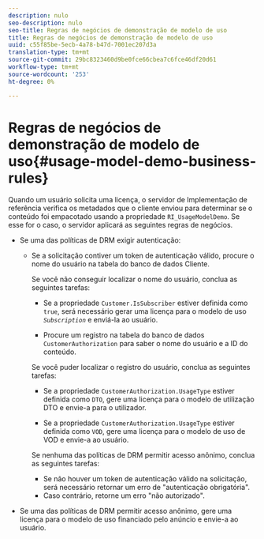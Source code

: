 ```yaml
---
description: nulo
seo-description: nulo
seo-title: Regras de negócios de demonstração de modelo de uso
title: Regras de negócios de demonstração de modelo de uso
uuid: c55f85be-5ecb-4a78-b47d-7001ec207d3a
translation-type: tm+mt
source-git-commit: 29bc8323460d9be0fce66cbea7c6fce46df20d61
workflow-type: tm+mt
source-wordcount: '253'
ht-degree: 0%

---
```



# Regras de negócios de demonstração de modelo de uso{#usage-model-demo-business-rules}

Quando um usuário solicita uma licença, o servidor de Implementação de referência verifica os metadados que o cliente enviou para determinar se o conteúdo foi empacotado usando a propriedade `RI_UsageModelDemo`. Se esse for o caso, o servidor aplicará as seguintes regras de negócios.

* Se uma das políticas de DRM exigir autenticação:

   * Se a solicitação contiver um token de autenticação válido, procure o nome do usuário na tabela do banco de dados Cliente.

      Se você não conseguir localizar o nome do usuário, conclua as seguintes tarefas:

      * Se a propriedade `Customer.IsSubscriber` estiver definida como `true`, será necessário gerar uma licença para o modelo de uso *`Subscription`* e enviá-la ao usuário.

      * Procure um registro na tabela do banco de dados `CustomerAuthorization` para saber o nome do usuário e a ID do conteúdo.

      Se você puder localizar o registro do usuário, conclua as seguintes tarefas:

      * Se a propriedade `CustomerAuthorization.UsageType` estiver definida como `DTO`, gere uma licença para o modelo de utilização DTO e envie-a para o utilizador.

      * Se a propriedade `CustomerAuthorization.UsageType` estiver definida como `VOD`, gere uma licença para o modelo de uso de VOD e envie-a ao usuário.

      Se nenhuma das políticas de DRM permitir acesso anônimo, conclua as seguintes tarefas:

      * Se não houver um token de autenticação válido na solicitação, será necessário retornar um erro de &quot;autenticação obrigatória&quot;.
      * Caso contrário, retorne um erro &quot;não autorizado&quot;.



* Se uma das políticas de DRM permitir acesso anônimo, gere uma licença para o modelo de uso financiado pelo anúncio e envie-a ao usuário.

